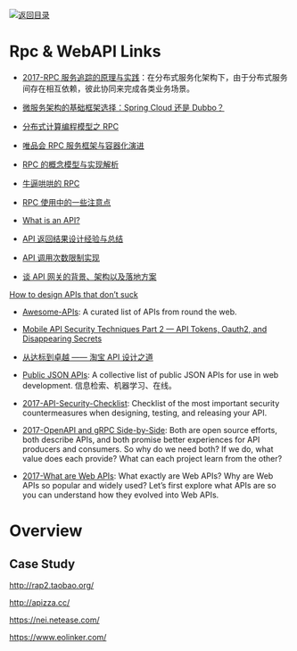 [![返回目录](https://user-images.githubusercontent.com/5803001/38079637-ff0abcf0-3371-11e8-9b76-ad651620afc7.jpg)](https://github.com/wxyyxc1992/Awesome-Links)

# Rpc & WebAPI Links

* [2017-RPC 服务追踪的原理与实践](http://6me.us/rfJ)：在分布式服务化架构下，由于分布式服务间存在相互依赖，彼此协同来完成各类业务场景。

* [微服务架构的基础框架选择：Spring Cloud 还是 Dubbo？ ](http://blog.didispace.com/microservice-framework/)

* [分布式计算编程模型之 RPC](http://www.infoq.com/cn/news/2016/04/Distributed-compute-program-RPC)

* [唯品会 RPC 服务框架与容器化演进](http://mp.weixin.qq.com/s?__biz=MzAwMDU1MTE1OQ==&mid=405781868&idx=1&sn=cbb10d37e25c76a1845f593a222da3c9&scene=4#wechat_redirect)

* [RPC 的概念模型与实现解析 ](http://mp.weixin.qq.com/s?__biz=MzAxMTEyOTQ5OQ==&mid=2650610547&idx=1&sn=2cae08dbf62d9a6c2f964ffd440c0077#rd)

* [牛逼哄哄的 RPC](http://mp.weixin.qq.com/s?__biz=MzA3MDExNzcyNA==&mid=2650392260&idx=1&sn=5a4978d02326cdd38e2ea1cd9586b4df&scene=0#wechat_redirect)

* [RPC 使用中的一些注意点](http://mp.weixin.qq.com/s?__biz=MzAxMTEyOTQ5OQ==&mid=2650610778&idx=1&sn=630db2a23f4f465de2417cba3f1371cb&chksm=834c7baeb43bf2b82550baf37d4b8595e0c59f82ebbda5bf8eeb6d7bf37b6857035877fb4f89#rd)

- [What is an API?](https://words.werd.io/what-is-an-api-bd913f45ff23#.21o2m1qc0)

- [API 返回结果设计经验与总结](http://tutuge.me/2016/05/02/design-json-api-respoense/)

- [API 调用次数限制实现](https://zhuanlan.zhihu.com/p/20872901)

- [谈 API 网关的背景、架构以及落地方案](http://www.infoq.com/cn/news/2016/07/API-background-architecture-floo)

[How to design APIs that don’t suck](https://medium.freecodecamp.com/https-medium-com-anupcowkur-how-to-design-apis-that-dont-suck-922d864365c9#.muabkix06)

* [Awesome-APIs](https://github.com/abhishekbanthia/Awesome-APIs): A curated list of APIs from round the web.

* [Mobile API Security Techniques Part 2 — API Tokens, Oauth2, and Disappearing Secrets](https://hackernoon.com/mobile-api-security-techniques-fc1f577840ab#.z45vrlbqg)

* [从达标到卓越 —— 淘宝 API 设计之道](http://taobaofed.org/blog/2017/02/16/a-guide-to-api-design/)

* [Public JSON APIs](https://github.com/toddmotto/public-apis): A collective list of public JSON APIs for use in web development. 信息检索、机器学习、在线。

* [2017-API-Security-Checklist](https://github.com/shieldfy/API-Security-Checklist): Checklist of the most important security countermeasures when designing, testing, and releasing your API.

* [2017-OpenAPI and gRPC Side-by-Side](https://parg.co/U6o): Both are open source efforts, both describe APIs, and both promise better experiences for API producers and consumers. So why do we need both? If we do, what value does each provide? What can each project learn from the other?

* [2017-What are Web APIs](https://hackernoon.com/what-are-web-apis-c74053fa4072): What exactly are Web APIs? Why are Web APIs so popular and widely used? Let’s first explore what APIs are so you can understand how they evolved into Web APIs.

# Overview

## Case Study

http://rap2.taobao.org/

http://apizza.cc/

https://nei.netease.com/

https://www.eolinker.com/
